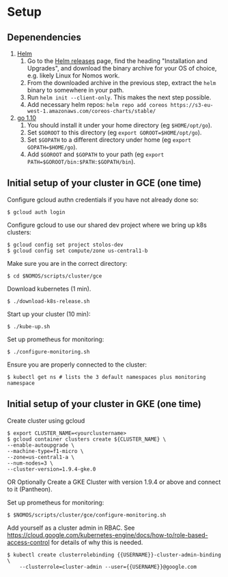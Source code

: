 # Setup

## Depenendencies

1.  [Helm](https://docs.helm.sh/using_helm/#installing-helm)
    1.  Go to the [Helm releases](https://github.com/kubernetes/helm/releases)
        page, find the heading "Installation and Upgrades", and download the
        binary archive for your OS of choice, e.g. likely Linux for Nomos work.
    1.  From the downloaded archive in the previous step, extract the `helm`
        binary to somewhere in your path.
    1.  Run `helm init --client-only`. This makes the next step possible.
    1.  Add necessary helm repos: `helm repo add coreos
        https://s3-eu-west-1.amazonaws.com/coreos-charts/stable/`
1.  [go 1.10](https://golang.org/doc/install)
    1.  You should install it under your home directory (eg `$HOME/opt/go`).
    1.  Set `$GOROOT` to this directory (eg `export GOROOT=$HOME/opt/go`).
    1.  Set `$GOPATH` to a different directory under home (eg `export
        GOPATH=$HOME/go`).
    1.  Add `$GOROOT` and `$GOPATH` to your path (eg `export
        PATH=$GOROOT/bin:$PATH:$GOPATH/bin`).

## Initial setup of your cluster in GCE (one time)

Configure gcloud authn credentials if you have not already done so:

```console
$ gcloud auth login
```

Configure gcloud to use our shared dev project where we bring up k8s clusters:

```console
$ gcloud config set project stolos-dev
$ gcloud config set compute/zone us-central1-b
```

Make sure you are in the correct directory:

```console
$ cd $NOMOS/scripts/cluster/gce
```

Download kubernetes (1 min).

```console
$ ./download-k8s-release.sh
```

Start up your cluster (10 min):

```console
$ ./kube-up.sh
```

Set up prometheus for monitoring:

```console
$ ./configure-monitoring.sh
```

Ensure you are properly connected to the cluster:

```console
$ kubectl get ns # lists the 3 default namespaces plus monitoring namespace
```

## Initial setup of your cluster in GKE (one time)

Create cluster using gcloud

```console
$ export CLUSTER_NAME=<yourclustername>
$ gcloud container clusters create ${CLUSTER_NAME} \
--enable-autoupgrade \
--machine-type=f1-micro \
--zone=us-central1-a \
--num-nodes=3 \
--cluster-version=1.9.4-gke.0
```

OR Optionally Create a GKE Cluster with version 1.9.4 or above and connect to it
(Pantheon).

Set up prometheus for monitoring:

```console
$ $NOMOS/scripts/cluster/gce/configure-monitoring.sh
```

Add yourself as a cluster admin in RBAC. See
https://cloud.google.com/kubernetes-engine/docs/how-to/role-based-access-control
for details of why this is needed.

```console
$ kubectl create clusterrolebinding {{USERNAME}}-cluster-admin-binding \
    --clusterrole=cluster-admin --user={{USERNAME}}@google.com
```
